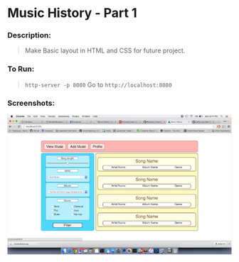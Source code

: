# Music History - Part 1
### Description:

> Make Basic layout in HTML and CSS for future project.

### To Run:

> `http-server -p 8080`
> Go to `http://localhost:8080`

### Screenshots:

![Screenshot of Music History, Part 1](https://raw.githubusercontent.com/mattbruton/musichistory-boilerplate/master/Screenshots/MusicHistorySS.png)
